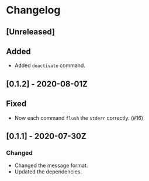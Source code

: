 # Changelog

## [Unreleased]

## Added

- Added `deactivate` command.

## [0.1.2] - 2020-08-01Z

## Fixed

- Now each command `flush` the `stderr` correctly. (#16)

## [0.1.1] - 2020-07-30Z

### Changed

- Changed the message format.
- Updated the dependencies.

